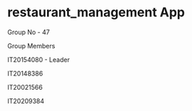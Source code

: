 # restaurant_management App
Group No - 47

Group Members 

IT20154080 - Leader

IT20148386

IT20021566

IT20209384



